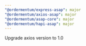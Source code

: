 ```yaml
---
"@ordermentum/express-asap": major
"@ordermentum/axios-asap": major
"@ordermentum/asap-core": major
"@ordermentum/hapi-asap": major
---
```


Upgrade axios version to 1.0
